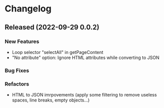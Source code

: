 # Changelog

## Released (2022-09-29 0.0.2)

### New Features

* Loop selector "selectAll" in getPageContent
* "No attribute" option: Ignore HTML attributes while converting to JSON

### Bug Fixes

### Refactors

* HTML to JSON imrpovements (apply some filtering to remove useless spaces, line breaks, empty objects...)